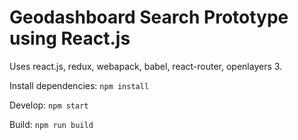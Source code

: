 Geodashboard Search Prototype using React.js
============================================

Uses react.js, redux, webapack, babel, react-router, openlayers 3.

Install dependencies: `npm install`

Develop: `npm start`

Build: `npm run build`